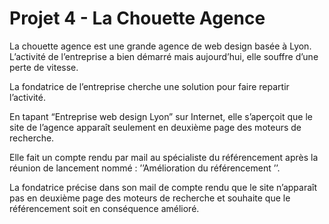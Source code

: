 # Projet 4 - La Chouette Agence
La chouette agence est une grande agence de web design basée à Lyon. L’activité de l’entreprise a bien démarré mais aujourd’hui, elle souffre d’une perte de vitesse.

La fondatrice de l’entreprise cherche une solution pour faire repartir l’activité. 

En tapant “Entreprise web design Lyon” sur Internet, elle s’aperçoit que le site de l’agence apparaît seulement en deuxième page des moteurs de recherche.

Elle fait un compte rendu par mail au spécialiste du référencement après la réunion de lancement nommé : ’’Amélioration du référencement ’’.

La fondatrice précise dans son mail de compte rendu que le site n’apparaît pas en deuxième page des moteurs de recherche et souhaite que le référencement soit en conséquence amélioré.



